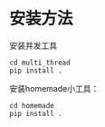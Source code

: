 # 安装方法

安装并发工具
```
cd multi_thread
pip install .
```


安装homemade小工具：
```
cd homemade
pip install .
```
